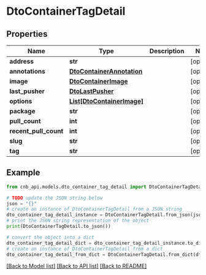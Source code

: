 # DtoContainerTagDetail


## Properties

Name | Type | Description | Notes
------------ | ------------- | ------------- | -------------
**address** | **str** |  | [optional] 
**annotations** | [**DtoContainerAnnotation**](DtoContainerAnnotation.md) |  | [optional] 
**image** | [**DtoContainerImage**](DtoContainerImage.md) |  | [optional] 
**last_pusher** | [**DtoLastPusher**](DtoLastPusher.md) |  | [optional] 
**options** | [**List[DtoContainerImage]**](DtoContainerImage.md) |  | [optional] 
**package** | **str** |  | [optional] 
**pull_count** | **int** |  | [optional] 
**recent_pull_count** | **int** |  | [optional] 
**slug** | **str** |  | [optional] 
**tag** | **str** |  | [optional] 

## Example

```python
from cnb_api.models.dto_container_tag_detail import DtoContainerTagDetail

# TODO update the JSON string below
json = "{}"
# create an instance of DtoContainerTagDetail from a JSON string
dto_container_tag_detail_instance = DtoContainerTagDetail.from_json(json)
# print the JSON string representation of the object
print(DtoContainerTagDetail.to_json())

# convert the object into a dict
dto_container_tag_detail_dict = dto_container_tag_detail_instance.to_dict()
# create an instance of DtoContainerTagDetail from a dict
dto_container_tag_detail_from_dict = DtoContainerTagDetail.from_dict(dto_container_tag_detail_dict)
```
[[Back to Model list]](../README.md#documentation-for-models) [[Back to API list]](../README.md#documentation-for-api-endpoints) [[Back to README]](../README.md)



